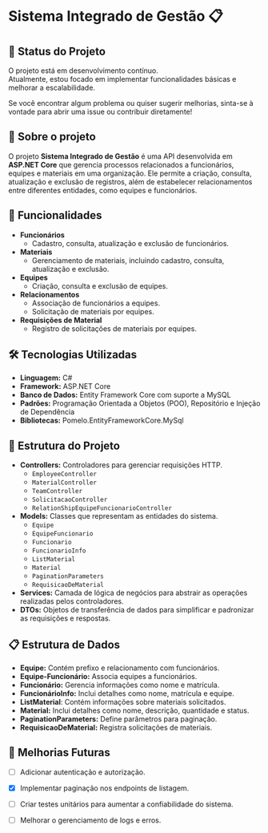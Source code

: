 # Sistema Integrado de Gestão 📋

## 🚧 Status do Projeto

O projeto está em desenvolvimento contínuo.  
Atualmente, estou focado em implementar funcionalidades básicas e melhorar a escalabilidade.  

Se você encontrar algum problema ou quiser sugerir melhorias, sinta-se à vontade para abrir uma issue ou contribuir diretamente!  

## 📖 Sobre o projeto
O projeto **Sistema Integrado de Gestão** é uma API desenvolvida em **ASP.NET Core** que gerencia processos relacionados a funcionários,
equipes e materiais em uma organização. Ele permite a criação, consulta, atualização e exclusão de registros, 
além de estabelecer relacionamentos entre diferentes entidades, como equipes e funcionários.

## 🚀 Funcionalidades
- **Funcionários**  
  - Cadastro, consulta, atualização e exclusão de funcionários.
- **Materiais**  
  - Gerenciamento de materiais, incluindo cadastro, consulta, atualização e exclusão.
- **Equipes**  
  - Criação, consulta e exclusão de equipes.
- **Relacionamentos**  
  - Associação de funcionários a equipes.
  - Solicitação de materiais por equipes.
- **Requisições de Material**  
  - Registro de solicitações de materiais por equipes.

## 🛠️ Tecnologias Utilizadas
- **Linguagem:** C#
- **Framework:** ASP.NET Core
- **Banco de Dados:** Entity Framework Core com suporte a MySQL
- **Padrões:** Programação Orientada a Objetos (POO), Repositório e Injeção de Dependência
- **Bibliotecas:** Pomelo.EntityFrameworkCore.MySql

## 📂 Estrutura do Projeto
- **Controllers:** Controladores para gerenciar requisições HTTP.  
  - `EmployeeController`
  - `MaterialController`
  - `TeamController`
  - `SolicitacaoController`
  - `RelationShipEquipeFuncionarioController`
- **Models:** Classes que representam as entidades do sistema.  
  - `Equipe`
  - `EquipeFuncionario`
  - `Funcionario`
  - `FuncionarioInfo`
  - `ListMaterial`
  - `Material`
  - `PaginationParameters`
  - `RequisicaoDeMaterial`
- **Services:** Camada de lógica de negócios para abstrair as operações realizadas pelos controladores.
- **DTOs:** Objetos de transferência de dados para simplificar e padronizar as requisições e respostas.

## 📋 Estrutura de Dados
- **Equipe:** Contém prefixo e relacionamento com funcionários. 
- **Equipe-Funcionário:** Associa equipes a funcionários.
- **Funcionário:** Gerencia informações como nome e matrícula.  
- **FuncionárioInfo:** Inclui detalhes como nome, matrícula e equipe.
- **ListMaterial**: Contém informações sobre materiais solicitados.
- **Material:** Inclui detalhes como nome, descrição, quantidade e status.  
- **PaginationParameters:** Define parâmetros para paginação.
- **RequisicaoDeMaterial:** Registra solicitações de materiais.


## 🔧 Melhorias Futuras

- [ ] Adicionar autenticação e autorização.
- [x] Implementar paginação nos endpoints de listagem.
- [ ] Criar testes unitários para aumentar a confiabilidade do sistema.
- [ ] Melhorar o gerenciamento de logs e erros.

